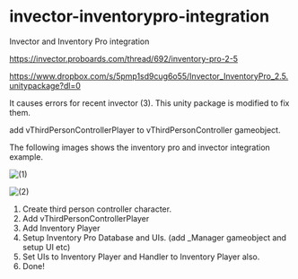 
# invector-inventorypro-integration
Invector and Inventory Pro integration

https://invector.proboards.com/thread/692/inventory-pro-2-5

https://www.dropbox.com/s/5pmp1sd9cug6o55/Invector_InventoryPro_2.5.unitypackage?dl=0

It causes errors for recent invector (3).
This unity package is modified to fix them.


add vThirdPersonControllerPlayer to vThirdPersonController gameobject.



The following images shows the inventory pro and invector integration example.

![(1)](https://user-images.githubusercontent.com/34733747/119249985-efc59c00-bbd7-11eb-9ce2-958e07037e6b.png)

![(2)](https://user-images.githubusercontent.com/34733747/119249993-f9e79a80-bbd7-11eb-8180-00e0eedeaf3b.png)


1. Create third person controller character.
2. Add vThirdPersonControllerPlayer
3. Add Inventory Player
4. Setup Inventory Pro Database and UIs. (add _Manager gameobject and setup UI etc)
5. Set UIs to Inventory Player and Handler to Inventory Player also.
6. Done!



